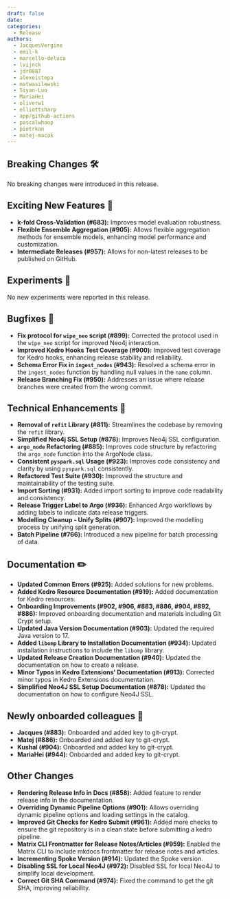 ```yaml
---
draft: false
date: 
categories:
  - Release
authors:
  - JacquesVergine
  - emil-k
  - marcello-deluca
  - lvijnck
  - jdr0887
  - alexeistepa
  - matwasilewski
  - Siyan-Luo
  - MariaHei
  - oliverw1
  - elliottsharp
  - app/github-actions
  - pascalwhoop
  - piotrkan
  - matej-macak
---
```

## Breaking Changes 🛠

No breaking changes were introduced in this release.

## Exciting New Features 🎉

- **k-fold Cross-Validation (#683):** Improves model evaluation robustness.
- **Flexible Ensemble Aggregation (#905):** Allows flexible aggregation methods for ensemble models, enhancing model performance and customization.
- **Intermediate Releases (#957):** Allows for non-latest releases to be published on GitHub.


## Experiments 🧪

No new experiments were reported in this release.

## Bugfixes 🐛

- **Fix protocol for `wipe_neo` script (#899):** Corrected the protocol used in the `wipe_neo` script for improved Neo4j interaction.
- **Improved Kedro Hooks Test Coverage (#900):** Improved test coverage for Kedro hooks, enhancing release stability and reliability.
- **Schema Error Fix in `ingest_nodes` (#943):** Resolved a schema error in the `ingest_nodes` function by handling null values in the `name` column.
- **Release Branching Fix (#950):** Addresses an issue where release branches were created from the wrong commit.


## Technical Enhancements 🧰

- **Removal of `refit` Library (#811):** Streamlines the codebase by removing the `refit` library.
- **Simplified Neo4j SSL Setup (#878):** Improves Neo4j SSL configuration.
- **`argo_node` Refactoring (#885):** Improves code structure by refactoring the `argo_node` function into the ArgoNode class.
- **Consistent `pyspark.sql` Usage (#923):** Improves code consistency and clarity by using `pyspark.sql` consistently.
- **Refactored Test Suite (#930):** Improved the structure and maintainability of the testing suite.
- **Import Sorting (#931):** Added import sorting to improve code readability and consistency.
- **Release Trigger Label to Argo (#936):** Enhanced Argo workflows by adding labels to indicate data release triggers.
- **Modelling Cleanup - Unify Splits (#907):** Improved the modelling process by unifying split generation.
- **Batch Pipeline (#766):** Introduced a new pipeline for batch processing of data.


## Documentation ✏️

- **Updated Common Errors (#925):** Added solutions for new problems.
- **Added Kedro Resource Documentation (#919):** Added documentation for Kedro resources.
- **Onboarding Improvements (#902, #906, #883, #886, #904, #892, #886):** Improved onboarding documentation and materials including Git Crypt setup.
- **Updated Java Version Documentation (#903):** Updated the required Java version to 17.
- **Added `libomp` Library to Installation Documentation (#934):** Updated installation instructions to include the `libomp` library.
- **Updated Release Creation Documentation (#940):** Updated the documentation on how to create a release.
- **Minor Typos in Kedro Extensions' Documentation (#913):** Corrected minor typos in Kedro Extensions documentation.
- **Simplified Neo4J SSL Setup Documentation (#878):** Updated the documentation on how to configure Neo4J SSL.


## Newly onboarded colleagues 🚤

- **Jacques (#883):** Onboarded and added key to git-crypt.
- **Matej (#886):** Onboarded and added key to git-crypt.
- **Kushal (#904):** Onboarded and added key to git-crypt.
- **MariaHei (#944):** Onboarded and added key to git-crypt.


## Other Changes

- **Rendering Release Info in Docs (#858):** Added feature to render release info in the documentation.
- **Overriding Dynamic Pipeline Options (#901):** Allows overriding dynamic pipeline options and loading settings in the catalog.
- **Improved Git Checks for Kedro Submit (#961):** Added more checks to ensure the git repository is in a clean state before submitting a kedro pipeline.
- **Matrix CLI Frontmatter for Release Notes/Articles (#959):** Enabled the Matrix CLI to include mkdocs frontmatter for release notes and articles.
- **Incrementing Spoke Version (#914):** Updated the Spoke version.
- **Disabling SSL for Local Neo4J (#972):** Disabled SSL for local Neo4J to simplify local development.
- **Correct Git SHA Command (#974):** Fixed the command to get the git SHA, improving reliability.

